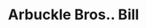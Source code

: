 ---
doi: 10.7916/D86X0P5Q
date_other: '1886'
date_other_textual: '1886'
form: printed ephemera
genre:
- Invoices
name:
- Arbuckle Bros.
object_in_context_url: https://biggert.cul.columbia.edu/items/view/ave_biggert_00946
subject_hierarchical_geographic:
- New York, New York, United States
subject_name:
- Arbuckle Bros.
title: Arbuckle Bros.. Bill
sort_title: Arbuckle Bros.. Bill
call_number: ave_biggert_00946
coordinates:
- 40.71277777777778,-74.00583333333333
pid: ave_biggert_00946
identifiers: ave_biggert_00946
thumbnail: https://derivativo-3.library.columbia.edu/iiif/2/ldpd:344494/full/!256,256/0/native.jpg
permalink: "/biggert/ave_biggert_00946/"
layout: iiif-image-page
---